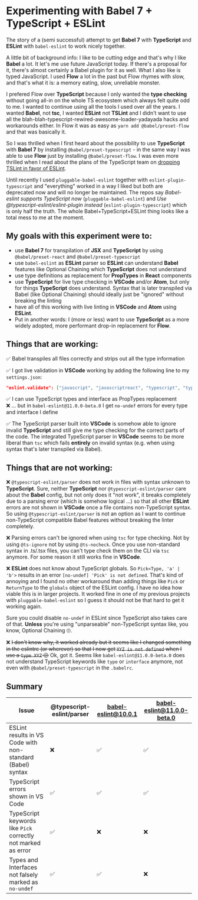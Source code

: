 # Experimenting with Babel 7 + TypeScript + ESLint

The story of a (semi successful) attempt to get **Babel 7** with **TypeScript** and **ESLint** with `babel-eslint` to work nicely together.

A little bit of background info: I like to be cutting edge and that's why I like **Babel** a lot. It let's me use future JavaScript today. If there's a proposal for it, there's almost certainly a Babel plugin for it as well. What I also like is typed JavaScript. I used **Flow** a lot in the past but Flow rhymes with slow, and that's what it is: a memory eating, slow, unreliable monster.

I prefered Flow over **TypeScript** because I only wanted the **type checking** without going all-in on the whole TS ecosystem which always felt quite odd to me. I wanted to continue using all the tools I used over all the years. I wanted **Babel**, not **tsc**, I wanted **ESLint** not **TSLint** and I didn't want to use all the blah-blah-typescript-rewired-awesome-loader-yadayada hacks and workarounds either. In Flow it was as easy as `yarn add @babel/preset-flow` and that was basically it.

So I was thrilled when I first heard about the possibility to use **TypeScript** with **Babel 7** by installing `@babel/preset-typescript` - in the same way I was able to use **Flow** just by installing `@babel/preset-flow`. I was even more thrilled when I read about the plans of the TypeScript team on [dropping TSLint in favor of ESLint](https://eslint.org/blog/2019/01/future-typescript-eslint).

Until recently I used `pluggable-babel-eslint` together with `eslint-plugin-typescript` and "everything" worked in a way I liked but both are deprecated now and will no longer be maintained. The repos say _Babel-eslint supports TypeScript now_ (`pluggable-babel-eslint`) and _Use @typescript-eslint/eslint-plugin instead_ (`eslint-plugin-typescript`) which is only half the truth. The whole Babel+TypeScript+ESLint thing looks like a total mess to me at the moment.

## My goals with this experiment were to:

- use **Babel 7** for transpilation of **JSX** and **TypeScript** by using `@babel/preset-react` and `@babel/preset-typescript`
- use `babel-eslint` as **ESLint** parser so **ESLint** can understand **Babel** features like Optional Chaining which **TypeScript** does not understand
- use type definitions as replacement for **PropTypes** in **React** components
- use **TypeScript** for live type checking in **VSCode** and/or **Atom**, but only for things **TypeScript** does understand. Syntax that is later transpiled via Babel (like Optional Chaining) should ideally just be "ignored" without breaking the linting
- have all of this working with live linting in **VSCode** and **Atom** using **ESLint**.
- Put in another words: I (more or less) want to use **TypeScript** as a more widely adopted, more performant drop-in replacement for **Flow**.

## Things that are working:

✅ Babel transpiles all files correctly and strips out all the type information

✅ I got live validation in **VSCode** working by adding the following line to my `settings.json`:

```json
"eslint.validate": ["javascript", "javascriptreact", "typescript", "typescriptreact"]
```

✅ I can use TypeScript types and interface as PropTypes replacement<br />
❌ … but in `babel-eslint@11.0.0-beta.0` I get `no-undef` errors for every type and interface I define

✅ The TypeScript parser built into **VSCode** is somehow able to ignore invalid **TypeScript** and still give me type checking for the correct parts of the code. The integrated TypeScript parser in **VSCode** seems to be more liberal than `tsc` which fails **entirely** on invalid syntax (e.g. when using syntax that's later transpiled via Babel).

## Things that are not working:

❌ `@typescript-eslint/parser` does not work in files with syntax unknown to **TypeScript**. Sure, neither **TypeScript** nor `@typescript-eslint/parser` care about the **Babel** config, but not only does it "not work", it breaks completely due to a parsing error (which is somehow logical …) so that all other **ESLint** errors are not shown in **VSCode** once a file contains non-TypeScript syntax. So using `@typescript-eslint/parser` is not an option as I want to continue non-TypeScript compatible Babel features without breaking the linter completely.

❌ Parsing errors can't be ignored when using `tsc` for type checking. Not by using `@ts-ignore` not by using `@ts-nocheck`. Once you use non-standard syntax in .ts/.tsx files, you can't type check them on the CLI via `tsc` anymore. For some reason it still works fine in **VSCode**.

❌ **ESLint** does not know about TypeScript globals. So `Pick<Type, 'a' | 'b'>` results in an error `[no-undef] 'Pick' is not defined`. That's kind of annoying and I found no other workaround than adding things like `Pick` or `ReturnType` to the `globals` object of the ESLint config. I have no idea how viable this is in larger projects. It worked fine in one of my previous projects with `pluggable-babel-eslint` so I guess it should not be that hard to get it working again.

Sure you could disable `no-undef` in ESLint since TypeScript also takes care of that. **Unless** you're using "unparseable" non-TypeScript syntax like, you know, Optional Chaining 🙄.

❌ ~~I don't know why, it worked already but it seems like I changed something in the eslintrc (or wherever) so that I now get `XYZ is not defined` when I use a `type XYZ` 😕~~ Ok, got it. Seems like `babel-eslint@11.0.0-beta.0` does not understand TypeScript keywords like `type` or `interface` anymore, not even with `@babel/preset-typescript` in the `.babelrc`.

## Summary

| Issue                                                         | @typescript-eslint/parser | babel-eslint@10.0.1 | babel-eslint@11.0.0-beta.0 |
| ------------------------------------------------------------- | ------------------------- | ------------------- | -------------------------- |
| ESLint results in VS Code with non-standard (Babel) syntax         | ❌                        | ✅                  | ✅                         |
| TypeScript errors shown in VS Code                            | ✅                        | ✅                  | ✅                         |
| TypeScript keywords like `Pick` correctly not marked as error | ✅                        | ❌                  | ❌                         |
| Types and Interfaces not falsely marked as `no-undef`         | ✅                        | ✅                  | ❌                         |
